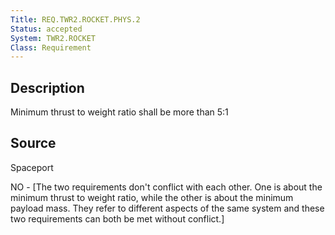 ```yaml
---
Title: REQ.TWR2.ROCKET.PHYS.2
Status: accepted
System: TWR2.ROCKET
Class: Requirement
---
```


## Description

Minimum thrust to weight ratio shall be more than 5:1

## Source

Spaceport


NO - [The two requirements don't conflict with each other. One is about the minimum thrust to weight ratio, while the other is about the minimum payload mass. They refer to different aspects of the same system and these two requirements can both be met without conflict.]